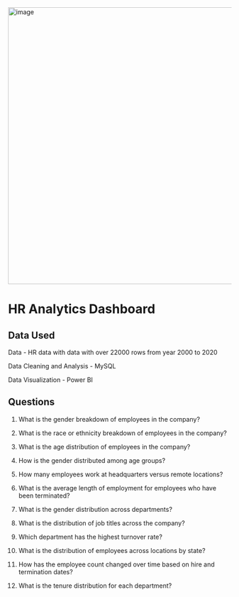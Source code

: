 

<img width="624" alt="image" src="https://github.com/user-attachments/assets/6de37737-70d7-439b-9c7f-ebdd11f33e61">

# HR Analytics Dashboard

## Data Used
 Data - HR data with data with over 22000 rows from year 2000 to 2020
 
 Data Cleaning and Analysis - MySQL
 
 Data Visualization - Power BI

## Questions
 

1. What is the gender breakdown of employees in the company?

2. What is the race or ethnicity breakdown of employees in the company?

3. What is the age distribution of employees in the company?

4. How is the gender distributed among age groups?

5. How many employees work at headquarters versus remote locations?

6. What is the average length of employment for employees who have been terminated?

7. What is the gender distribution across departments?

8. What is the distribution of job titles across the company?

9. Which department has the highest turnover rate?

10. What is the distribution of employees across locations by state?

11. How has the employee count changed over time based on hire and termination dates?

12. What is the tenure distribution for each department?

 

 
 
 

 

 

 
 
 


